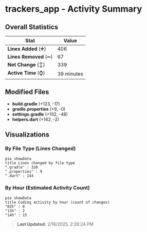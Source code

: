 # trackers_app - Activity Summary 

## Overall Statistics

| Stat                   | Value                                                             |
| ---------------------- | ----------------------------------------------------------------- |
| **Lines Added** (➕)   | 406                                          |
| **Lines Removed** (➖) | 67                                        |
| **Net Change** (↕)    | 339                |
| **Active Time** (⌚)   | 39 minutes |


## Modified Files
- **build.gradle** (+123, -17)
- **gradle.properties** (+9, -0)
- **settings.gradle** (+132, -48)
- **helpers.dart** (+142, -2)

## Visualizations

### By File Type (Lines Changed)

```mermaid
pie showData
title Lines changed by file type
".gradle" : 320
".properties" : 9
".dart" : 144
```

### By Hour (Estimated Activity Count)

```mermaid
pie showData
title Coding activity by hour (count of changes)
"02h" : 8
"13h" : 2
"14h" : 15
```


> **Last Updated:** 2/16/2025, 2:26:24 PM